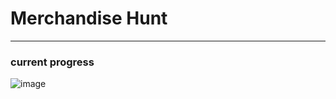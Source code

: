 # Merchandise Hunt

---

### current progress

![image](https://user-images.githubusercontent.com/37651620/110312233-ebec9980-802c-11eb-9f92-9d56ffeffbb5.png)
